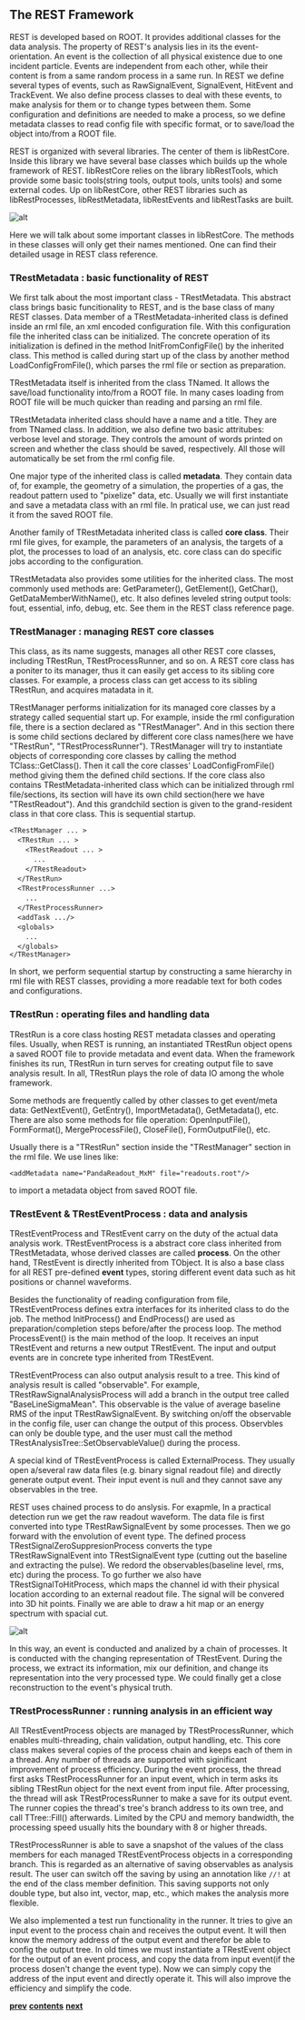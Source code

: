 ## The REST Framework

REST is developed based on ROOT. It provides additional classes for the data analysis. The property of REST's
analysis lies in its the event-orientation. An event is the collection of all physical existence due to one 
incident particle. Events are independent from each other, while their content is from a same random process 
in a same run. In REST we define several types of events, such as RawSignalEvent, SignalEvent, HitEvent and 
TrackEvent. We also define process classes to deal with these events, to make analysis for them or to change
types between them. Some configuration and definitions are needed to make a process, so we define metadata 
classes to read config file with specific format, or to save/load the object into/from a ROOT file.

REST is organized with several libraries. The center of them is libRestCore. Inside this library we have several 
base classes which builds up the whole framework of REST. libRestCore relies on the library libRestTools, which
provide some basic tools(string tools, output tools, units tools) and some external codes. Up on libRestCore, 
other REST libraries such as libRestProcesses, libRestMetadata, libRestEvents and libRestTasks are built.

![alt](Image/libs.png)

Here we will talk about some important classes in libRestCore. The methods in these classes will only get their 
names mentioned. One can find their detailed usage in REST class reference.

### TRestMetadata : basic functionality of REST

We first talk about the most important class - TRestMetadata. This abstract class brings basic funcitionality 
to REST, and is the base class of many REST classes. Data member of a TRestMetadata-inherited class is defined 
inside an rml file, an xml encoded configuration file. With this configuration file the inherited class can be 
initialized. The concrete operation of its initialization is defined in the method InitFromConfigFile() by the
inherited class. This method is called during start up of the class by another method LoadConfigFromFile(), 
which parses the rml file or section as preparation. 

TRestMetadata itself is inherited from the class TNamed. It allows the save/load functionality into/from a 
ROOT file. In many cases loading from ROOT file will be much quicker than reading and parsing an rml file. 

TRestMetadata inherited class should have a name and a title. They are from TNamed class. In addition, 
we also define two basic attritubes: verbose level and storage. They controls the amount of words printed on
screen and whether the class should be saved, respectively. All those will automatically be set from the rml 
config file.

One major type of the inherited class is called **metadata**. They contain data of, for example, the geometry 
of a simulation, the properties of a gas, the readout pattern used to "pixelize" data, etc. Usually 
we will first instantiate and save a metadata class with an rml file. In pratical use, we can just read 
it from the saved ROOT file.

Another family of TRestMetadata inherited class is called **core class**. Their rml file gives, for example,
the parameters of an analysis, the targets of a plot, the processes to load of an analysis, etc.
core class can do specific jobs according to the configuration.

TRestMetadata also provides some utilities for the inherited class. The most commonly used methods are: 
GetParameter(), GetElement(), GetChar(), GetDataMemberWithName(), etc. It also defines leveled string output 
tools: fout, essential, info, debug, etc. See them in the REST class reference page.

### TRestManager : managing REST core classes

This class, as its name suggests, manages all other REST core classes, including TRestRun, TRestProcessRunner,
and so on. A REST core class has a poniter to its manager, thus it can easily get access to its sibling
core classes. For example, a process class can get access to its sibling TRestRun, and acquires matadata in it.

TRestManager performs initialization for its managed core classes by a strategy called sequential start up.
For example, inside the rml configuration file, there is a section declared as "TRestManager". And in this
section there is some child sections declared by different core class names(here we have "TRestRun", 
"TRestProcessRunner"). TRestManager will try to instantiate objects of corresponding core classes by calling
the method TClass::GetClass(). Then it call the core classes' LoadConfigFromFile() method giving them the 
defined child sections. If the core class also contains TRestMetadata-inherited class which can be initialized 
through rml file/sections, its section will have its own child section(here we have "TRestReadout"). 
And this grandchild section is given to the grand-resident class in that core class. This is sequential startup.

`<TRestManager ... >`  
&emsp;`<TRestRun ... >`  
&emsp;&emsp;`<TRestReadout ... >`  
&emsp;&emsp;&emsp;`...`  
&emsp;&emsp;`</TRestReadout>`  
&emsp;`</TRestRun>`  
&emsp;`<TRestProcessRunner ...>`  
&emsp;&emsp;`...`  
&emsp;`</TRestProcessRunner>`  
&emsp;`<addTask .../>`  
&emsp;`<globals>`  
&emsp;&emsp;`...`  
&emsp;`</globals>`  
`</TRestManager>`  

In short, we perform sequential startup by constructing a same hierarchy in rml file with REST classes, providing
a more readable text for both codes and configurations.

### TRestRun : operating files and handling data

TRestRun is a core class hosting REST metadata classes and operating files. Usually, when REST is running, an 
instantiated TRestRun object opens a saved ROOT file to provide metadata and event data. When the framework finishes 
its run, TRestRun in turn serves for creating output file to save analysis result. In all, TRestRun plays the 
role of data IO among the whole framework.

Some methods are frequently called by other classes to get event/meta data: GetNextEvent(), GetEntry(), 
ImportMetadata(), GetMetadata(), etc. There are also some methods for file operation: OpenInputFile(), FormFormat(), 
MergeProcessFile(), CloseFile(), FormOutputFile(), etc. 

Usually there is a "TRestRun" section inside the "TRestManager" section in the rml file. We use lines like: 

`<addMetadata name="PandaReadout_MxM" file="readouts.root"/>`

to import a metadata object from saved ROOT file.

### TRestEvent & TRestEventProcess : data and analysis

TRestEventProcess and TRestEvent carry on the duty of the actual data analysis work. TRestEventProcess 
is a abstract core class inherited from TRestMetadata, whose derived classes are called **process**. 
On the other hand, TRestEvent is directly inherited from TObject. It is also a base class for all REST 
pre-defined **event** types, storing different event data such as hit positions or channel waveforms.

Besides the functionality of reading configuration from file, TRestEventProcess defines extra interfaces for 
its inherited class to do the job. The method InitProcess() and EndProcess() are used as preparation/completion 
steps before/after the process loop. The method ProcessEvent() is the main method of the loop. It receives 
an input TRestEvent and returns a new output TRestEvent. The input and output events are in concrete type 
inherited from TRestEvent. 

TRestEventProcess can also output analysis result to a tree. This kind of analysis result is called "observable".
For example, TRestRawSignalAnalysisProcess will add a branch in the output tree called "BaseLineSigmaMean". 
This observable is the value of average baseline RMS of the input TRestRawSignalEvent. By switching on/off 
the observable in the config file, user can change the output of this process. Observbles can only be double
type, and the user must call the method TRestAnalysisTree::SetObservableValue() during the process.

A special kind of TRestEventProcess is called ExternalProcess. They usually open a/several raw data files
(e.g. binary signal readout file) and directly generate output event. Their input event is null and
they cannot save any observables in the tree.

REST uses chained process to do anslysis. For exapmle, In a practical detection run we get the raw readout 
waveform. The data file is first converted into type TRestRawSignalEvent by some processes. Then we go forward 
with the envolution of event type. The defined process TRestSignalZeroSuppresionProcess converts the type
TRestRawSignalEvent into TRestSignalEvent type (cutting out the baseline and extracting the pulse). We redord 
the observables(baseline level, rms, etc) during the process. To go further we also have 
TRestSignalToHitProcess, which maps the channel id with their physical location according to an external 
readout file. The signal will be convered into 3D hit points. Finally we are able to draw a hit map or an 
energy spectrum with spacial cut.

![alt](Image/process_chain.png)

In this way, an event is conducted and analized by a chain of processes. It is conducted with the changing 
representation of TRestEvent. During the process, we extract its information, mix our definition, and change 
its representation into the very processed type. We could finally get a close reconstruction to the event's 
physical truth.


### TRestProcessRunner : running analysis in an efficient way

All TRestEventProcess objects are managed by TRestProcessRunner, which enables multi-threading, chain 
validation, output handling, etc. This core class makes several copies of the process chain and keeps 
each of them in a thread. Any number of threads are supported with siginificant improvement of process 
efficiency. During the event process, the thread first asks TRestProcessRunner for an input event, which
in term asks its sibling TRestRun object for the next event from input file. After processing, the thread
will ask TRestProcessRunner to make a save for its output event. The runner copies the thread's tree's 
branch address to its own tree, and call TTree::Fill() afterwards. Limited by the CPU and memory bandwidth, 
the processing speed usually hits the boundary with 8 or higher threads.

TRestProcessRunner is able to save a snapshot of the values of the class members for each managed TRestEventProcess 
objects in a corresponding branch. This is regarded as an alternative of saving observables as analysis result. 
The user can switch off the saving by using an annotation like `//!` at the end of the class member definition. 
This saving supports not only double type, but also int, vector, map, etc., which makes the analysis more 
flexible.

We also implemented a test run functionality in the runner. It tries to give an input event to the process chain
and receives the output event. It will then know the memory address of the output event and therefor be able to 
config the output tree. In old times we must instantiate a TRestEvent object for the output of an event process, 
and copy the data from input event(if the process dosen't change the event type). Now we can simply copy the 
address of the input event and directly operate it. This will also improve the efficiency and simplify the code.


[**prev**](3-getting-started.md)
[**contents**](0-contents.md)
[**next**](5-using-rest.md)